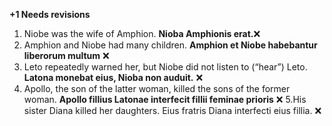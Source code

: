 **+1 Needs revisions**

1. Niobe was the wife of Amphion.
**Nioba Amphionis erat.**❌
2. Amphion and Niobe had many children.
**Amphion et Niobe habebantur liberorum multum** ❌
3. Leto repeatedly warned her, but Niobe did not listen to (“hear”) Leto.
**Latona monebat eius, Nioba non auduit.** ❌
4. Apollo, the son of the latter woman, killed the sons of the former woman.
**Apollo fillius Latonae interfecit fillii feminae prioris** ❌
5.His sister Diana killed her daughters.
Eius fratris Diana interfecti eius fillia. ❌
